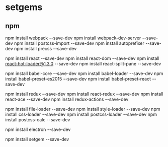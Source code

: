 # setgems

## npm

npm install webpack --save-dev
npm install webpack-dev-server --save-dev
npm install postcss-import --save-dev
npm install autoprefixer --save-dev
npm install precss --save-dev

npm install react --save-dev
npm install react-dom --save-dev
npm install react-hot-loader@1.3.0 --save-dev
npm install react-split-pane --save-dev

npm install babel-core --save-dev
npm install babel-loader --save-dev
npm install babel-preset-es2015 --save-dev
npm install babel-preset-react --save-dev

npm install redux --save-dev
npm install react-redux --save-dev
npm install react-ace --save-dev
npm install redux-actions --save-dev

npm install file-loader --save-dev
npm install style-loader --save-dev
npm install css-loader --save-dev
npm install postcss-loader --save-dev
npm install postcss-calc --save-dev

npm install electron --save-dev

npm install setgem --save-dev

